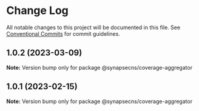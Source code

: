 # Change Log

All notable changes to this project will be documented in this file.
See [Conventional Commits](https://conventionalcommits.org) for commit guidelines.

## 1.0.2 (2023-03-09)

**Note:** Version bump only for package @synapsecns/coverage-aggregator





## 1.0.1 (2023-02-15)

**Note:** Version bump only for package @synapsecns/coverage-aggregator
